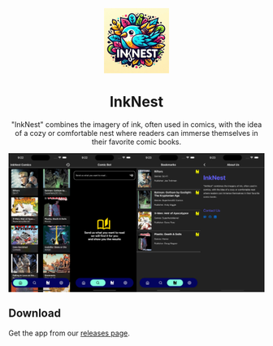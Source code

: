 <p align="center">
  <img src="./.github/readme-images/icon.png" align="center" width="128" />
<p>
  
<h1 align="center">
  InkNest
</h1>
<p align="center">
  "InkNest" combines the imagery of ink, often used in comics, with the idea of a cozy or comfortable nest where readers can immerse themselves in their favorite comic books.
</p>

<p align="center">
  <img src="./.github/readme-images/screenshot.png" align="center" />
</p>

## Download
Get the app from our [releases page](https://github.com/p2devs/inknest-release/releases).
